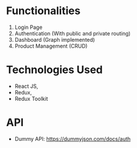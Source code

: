 # Functionalities

1) Login Page
2) Authentication (With public and private routing)
3) Dashboard (Graph implemented)
4) Product Management (CRUD)


# Technologies Used

- React JS,
- Redux,
- Redux Toolkit


# API

- Dummy API: https://dummyjson.com/docs/auth
